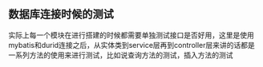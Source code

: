 ## 数据库连接时候的测试

​	实际上每一个模块在进行搭建的时候都需要单独测试接口是否好用，这里是使用mybatis和durid连接之后，从实体类到service层再到controller层来讲的话都是一系列方法的使用来进行测试，比如说查询方法的测试，插入方法的测试

